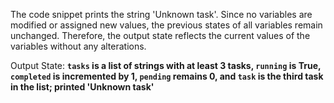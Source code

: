 The code snippet prints the string 'Unknown task'. Since no variables are modified or assigned new values, the previous states of all variables remain unchanged. Therefore, the output state reflects the current values of the variables without any alterations.

Output State: **`tasks` is a list of strings with at least 3 tasks, `running` is True, `completed` is incremented by 1, `pending` remains 0, and `task` is the third task in the list; printed 'Unknown task'**